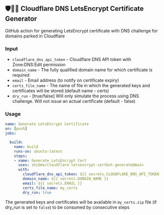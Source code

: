 ## 🛡️🔐🪪 Cloudflare DNS LetsEncrypt Certificate Generator

GitHub action for generating LetsEncrypt certificate with DNS challenge for domains parked in Cloudflare

### Input

* `cloudflare_dns_api_token` - Cloudflare DNS API token with Zone:DNS:Edit permission
* `domain_name` - The fully qualified domain name for which certificate is required
* `email` - Email address (to notify on certificate expiry)
* `certs_file_name` - The name of file in which the generated keys and certificates will be stored (default name - certs)
* `dry_run` - [true/false] Will only simulate the process using DNS challenge. Will not issue an actual certificate (default - false)

### Usage

```yaml
name: Generate LetsEncrypt Certificate
on: [push]
jobs:

  build:
    name: build
    runs-on: ubuntu-latest
    steps:
    - name: Generate LetsEncrypt Cert
      uses: shibme/cloudflare-letsencrypt-certbot-generate@main
      with:
        cloudflare_dns_api_token: ${{ secrets.CLOUDFLARE_DNS_API_TOKEN }}
        domain_name: ${{ secrets.DOMAIN_NAME }}
        email: ${{ secrets.EMAIL }}
        certs_file_name: my_certs
        dry_run: true
```
The generated keys and certificates will be available in `my_certs.zip` file (if dry_run is set to `false`) to be consumed by consecutive steps